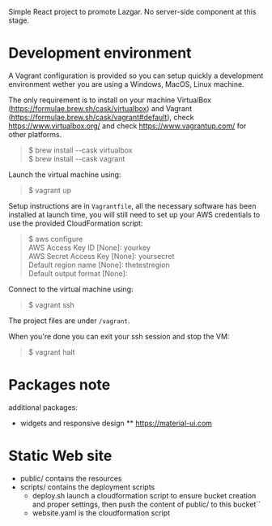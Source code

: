 Simple React project to promote Lazgar. No server-side component at this stage.

# Development environment
A Vagrant configuration is provided so you can setup quickly a development environment wether you are using a Windows, MacOS, Linux machine.

The only requirement is to install on your machine VirtualBox (https://formulae.brew.sh/cask/virtualbox) and Vagrant (https://formulae.brew.sh/cask/vagrant#default), check https://www.virtualbox.org/ and check https://www.vagrantup.com/ for other platforms.
>$ brew install --cask virtualbox  
>$ brew install --cask vagrant  

Launch the virtual machine using:
>$ vagrant up

Setup instructions are in `Vagrantfile`, all the necessary software has been installed at launch time, you will still need to set up your AWS credentials to use the provided CloudFormation script:
>$ aws configure  
>AWS Access Key ID [None]: yourkey  
> AWS Secret Access Key [None]: yoursecret  
> Default region name [None]: thetestregion  
> Default output format [None]: 

Connect to the virtual machine using:
>$ vagrant ssh 

The project files are under `/vagrant`.

When you're done you can exit your ssh session and stop the VM:
>$ vagrant halt

# Packages note
additional packages:
* widgets and responsive design
** https://material-ui.com 

# Static Web site

* public/ contains the resources
* scripts/ contains the deployment scripts
    * deploy.sh launch a cloudformation script to ensure bucket creation and proper settings, then push the content of public/ to this bucket``
    * website.yaml is the cloudformation script

